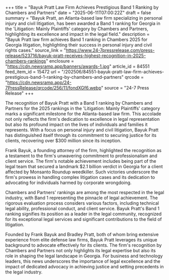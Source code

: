 +++
title = "Bayuk Pratt Law Firm Achieves Prestigious Band 1 Ranking by Chambers and Partners"
date = "2025-06-11T07:00:22Z"
draft = false
summary = "Bayuk Pratt, an Atlanta-based law firm specializing in personal injury and civil litigation, has been awarded a Band 1 ranking for Georgia in the 'Litigation: Mainly Plaintiffs' category by Chambers and Partners, highlighting its excellence and impact in the legal field."
description = "Bayuk Pratt law firm achieves Band 1 ranking in Chambers 2025 for Georgia litigation, highlighting their success in personal injury and civil rights cases."
source_link = "https://www.24-7pressrelease.com/press-release/523716/bayuk-pratt-receives-highest-recognition-in-2025-chambers-rankings"
enclosure = "https://cdn.newsramp.app/banners/awards-1.jpg"
article_id = 84551
feed_item_id = 15472
url = "/202506/84551-bayuk-pratt-law-firm-achieves-prestigious-band-1-ranking-by-chambers-and-partners"
qrcode = "https://cdn.newsramp.app/24-7PressRelease/qrcode/256/11/fondXGf6.webp"
source = "24-7 Press Release"
+++

<p>The recognition of Bayuk Pratt with a Band 1 ranking by Chambers and Partners for the 2025 rankings in the 'Litigation: Mainly Plaintiffs' category marks a significant milestone for the Atlanta-based law firm. This accolade not only reflects the firm's dedication to excellence in legal representation but also its profound impact on the lives of individuals and families it represents. With a focus on personal injury and civil litigation, Bayuk Pratt has distinguished itself through its commitment to securing justice for its clients, recovering over $300 million since its inception.</p><p>Frank Bayuk, a founding attorney of the firm, highlighted the recognition as a testament to the firm's unwavering commitment to professionalism and client service. The firm's notable achievement includes being part of the legal team that secured a landmark $2.1 billion verdict in Georgia for a client affected by Monsanto Roundup weedkiller. Such victories underscore the firm's prowess in handling complex litigation cases and its dedication to advocating for individuals harmed by corporate wrongdoing.</p><p>Chambers and Partners' rankings are among the most respected in the legal industry, with Band 1 representing the pinnacle of legal achievement. The rigorous evaluation process considers various factors, including technical legal ability, professional conduct, and client service. Bayuk Pratt's Band 1 ranking signifies its position as a leader in the legal community, recognized for its exceptional legal services and significant contributions to the field of litigation.</p><p>Founded by Frank Bayuk and Bradley Pratt, both of whom bring extensive experience from elite defense law firms, Bayuk Pratt leverages its unique background to advocate effectively for its clients. The firm's recognition by Chambers and Partners not only highlights its legal expertise but also its role in shaping the legal landscape in Georgia. For business and technology leaders, this news underscores the importance of legal excellence and the impact of dedicated advocacy in achieving justice and setting precedents in the legal industry.</p>